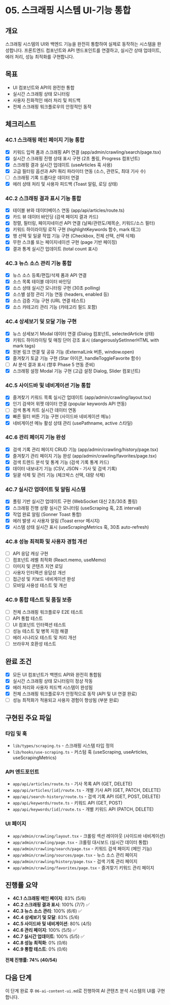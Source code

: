 # 05. 스크래핑 시스템 UI-기능 통합

## 개요
스크래핑 시스템의 UI와 백엔드 기능을 완전히 통합하여 실제로 동작하는 시스템을 완성합니다. 프론트엔드 컴포넌트와 API 엔드포인트를 연결하고, 실시간 상태 업데이트, 에러 처리, 성능 최적화를 구현합니다.

## 목표
- UI 컴포넌트와 API의 완전한 통합
- 실시간 스크래핑 상태 모니터링
- 사용자 친화적인 에러 처리 및 피드백
- 전체 스크래핑 워크플로우의 안정적인 동작

## 체크리스트

### 4C.1 스크래핑 메인 페이지 기능 통합
- [x] 키워드 입력 폼과 스크래핑 API 연결 (app/admin/crawling/search/page.tsx)
- [x] 실시간 스크래핑 진행 상태 표시 구현 (2초 폴링, Progress 컴포넌트)
- [x] 스크래핑 결과 실시간 업데이트 (useArticles 훅 사용)
- [x] 고급 필터링 옵션과 API 쿼리 파라미터 연동 (소스, 관련도, 최대 기사 수)
- [ ] 스크래핑 기록 드롭다운 데이터 연결
- [x] 에러 상태 처리 및 사용자 피드백 (Toast 알림, 로딩 상태)

### 4C.2 스크래핑 결과 표시 기능 통합
- [x] 테이블 뷰와 데이터베이스 연동 (app/api/articles/route.ts)
- [x] 카드 뷰 데이터 바인딩 (검색 페이지 결과 카드)
- [x] 정렬, 필터링, 페이지네이션 API 연결 (날짜/관련도/제목순, 키워드/소스 필터)
- [x] 키워드 하이라이팅 로직 구현 (highlightKeywords 함수, mark 태그)
- [x] 행 선택 및 일괄 작업 기능 구현 (Checkbox, 전체 선택, 선택 삭제)
- [x] 무한 스크롤 또는 페이지네이션 구현 (page 기반 페이징)
- [x] 결과 통계 실시간 업데이트 (total count 표시)

### 4C.3 뉴스 소스 관리 기능 통합
- [x] 뉴스 소스 등록/편집/삭제 폼과 API 연결
- [x] 소스 목록 테이블 데이터 바인딩
- [x] 소스 상태 실시간 모니터링 구현 (30초 polling)
- [x] 소스별 설정 관리 기능 연동 (headers, enabled 등)
- [x] 소스 검증 기능 구현 (URL 연결 테스트)
- [x] 소스 카테고리 관리 기능 (카테고리 필드 포함)

### 4C.4 상세보기 및 모달 기능 구현
- [x] 뉴스 상세보기 Modal 데이터 연결 (Dialog 컴포넌트, selectedArticle 상태)
- [x] 키워드 하이라이팅 및 매칭 단어 강조 표시 (dangerouslySetInnerHTML with mark tags)
- [x] 원본 링크 연결 및 공유 기능 (ExternalLink 버튼, window.open)
- [x] 즐겨찾기 토글 기능 구현 (Star 아이콘, handleToggleFavorite 함수)
- [ ] AI 분석 결과 표시 (향후 Phase 5 연동 준비)
- [x] 스크래핑 설정 Modal 기능 구현 (고급 설정 Dialog, Slider 컴포넌트)

### 4C.5 사이드바 및 네비게이션 기능 통합
- [x] 즐겨찾기 키워드 목록 실시간 업데이트 (app/admin/crawling/layout.tsx)
- [x] 인기 검색어 위젯 데이터 연결 (popular keywords API 연동)
- [ ] 검색 통계 차트 실시간 데이터 연동
- [x] 빠른 필터 버튼 기능 구현 (사이드바 네비게이션 메뉴)
- [x] 네비게이션 메뉴 활성 상태 관리 (usePathname, active 스타일)

### 4C.6 관리 페이지 기능 완성
- [x] 검색 기록 관리 페이지 CRUD 기능 (app/admin/crawling/history/page.tsx)
- [x] 즐겨찾기 관리 페이지 기능 완성 (app/admin/crawling/favorites/page.tsx)
- [x] 검색 트렌드 분석 및 통계 기능 (검색 기록 통계 카드)
- [x] 데이터 내보내기 기능 (CSV, JSON - 기사 및 검색 기록)
- [x] 일괄 삭제 및 관리 기능 (체크박스 선택, 대량 삭제)

### 4C.7 실시간 업데이트 및 알림 시스템
- [x] 폴링 기반 실시간 업데이트 구현 (WebSocket 대신 2초/30초 폴링)
- [x] 스크래핑 진행 상황 실시간 모니터링 (useScraping 훅, 2초 interval)
- [x] 작업 완료 알림 (Sonner Toast 통합)
- [x] 에러 발생 시 사용자 알림 (Toast error 메시지)
- [x] 시스템 상태 실시간 표시 (useScrapingMetrics 훅, 30초 auto-refresh)

### 4C.8 성능 최적화 및 사용자 경험 개선
- [ ] API 응답 캐싱 구현
- [ ] 컴포넌트 레벨 최적화 (React.memo, useMemo)
- [ ] 이미지 및 콘텐츠 지연 로딩
- [ ] 사용자 인터랙션 응답성 개선
- [ ] 접근성 및 키보드 네비게이션 완성
- [ ] 모바일 사용성 테스트 및 개선

### 4C.9 통합 테스트 및 품질 보증
- [ ] 전체 스크래핑 워크플로우 E2E 테스트
- [ ] API 통합 테스트
- [ ] UI 컴포넌트 인터랙션 테스트
- [ ] 성능 테스트 및 병목 지점 해결
- [ ] 에러 시나리오 테스트 및 처리 개선
- [ ] 브라우저 호환성 테스트

## 완료 조건
- [x] 모든 UI 컴포넌트가 백엔드 API와 완전히 통합됨
- [x] 실시간 스크래핑 상태 모니터링이 정상 작동
- [x] 에러 처리와 사용자 피드백 시스템이 완성됨
- [x] 전체 스크래핑 워크플로우가 안정적으로 동작 (API 및 UI 연결 완료)
- [ ] 성능 최적화가 적용되고 사용자 경험이 향상됨 (부분 완료)

## 구현된 주요 파일

### 타입 및 훅
- `lib/types/scraping.ts` - 스크래핑 시스템 타입 정의
- `lib/hooks/use-scraping.ts` - 커스텀 훅 (useScraping, useArticles, useScrapingMetrics)

### API 엔드포인트
- `app/api/articles/route.ts` - 기사 목록 API (GET, DELETE)
- `app/api/articles/[id]/route.ts` - 개별 기사 API (GET, PATCH, DELETE)
- `app/api/search-history/route.ts` - 검색 기록 API (GET, POST, DELETE)
- `app/api/keywords/route.ts` - 키워드 API (GET, POST)
- `app/api/keywords/[id]/route.ts` - 개별 키워드 API (PATCH, DELETE)

### UI 페이지
- `app/admin/crawling/layout.tsx` - 크롤링 섹션 레이아웃 (사이드바 네비게이션)
- `app/admin/crawling/page.tsx` - 크롤링 대시보드 (실시간 데이터 통합)
- `app/admin/crawling/search/page.tsx` - 키워드 검색 페이지 (메인 기능)
- `app/admin/crawling/sources/page.tsx` - 뉴스 소스 관리 페이지
- `app/admin/crawling/history/page.tsx` - 검색 기록 관리 페이지
- `app/admin/crawling/favorites/page.tsx` - 즐겨찾기 키워드 관리 페이지

## 진행률 요약
- **4C.1 스크래핑 메인 페이지**: 83% (5/6)
- **4C.2 스크래핑 결과 표시**: 100% (7/7) ✅
- **4C.3 뉴스 소스 관리**: 100% (6/6) ✅
- **4C.4 상세보기 및 모달**: 83% (5/6)
- **4C.5 사이드바 및 네비게이션**: 80% (4/5)
- **4C.6 관리 페이지**: 100% (5/5) ✅
- **4C.7 실시간 업데이트**: 100% (5/5) ✅
- **4C.8 성능 최적화**: 0% (0/6)
- **4C.9 통합 테스트**: 0% (0/6)

**전체 진행률: 74% (40/54)**

## 다음 단계
이 단계 완료 후 `06-ai-content-ui.md`로 진행하여 AI 콘텐츠 분석 시스템의 UI를 구현합니다.